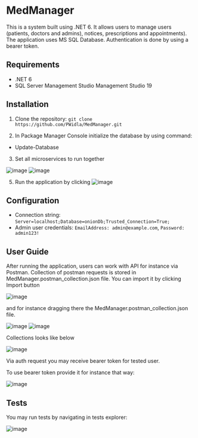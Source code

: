 # MedManager

This is a system built using .NET 6. It allows users to manage users (patients, doctors and admins), notices, prescriptions and appointments). The application uses MS SQL Database.
Authentication is done by using a bearer token.

## Requirements

- .NET 6
- SQL Server Management Studio Management Studio 19

## Installation

1. Clone the repository: `git clone https://github.com/PWidla/MedManager.git`

2. In Package Manager Console initialize the database by using command: 
- Update-Database

3. Set all microservices to run together

  ![image](https://github.com/PWidla/MedManager/assets/89644623/7c663656-21bf-4978-ac25-851ed4458e07)
  ![image](https://github.com/PWidla/MedManager/assets/89644623/65be97fe-7d26-4832-a05d-eebd275fc4c7)

5. Run the application by clicking
   ![image](https://github.com/PWidla/MedManager/assets/89644623/76f5cc6f-192e-4a8e-b499-bbb841a7e352)


## Configuration

- Connection string: `Server=localhost;Database=onionDb;Trusted_Connection=True;`
- Admin user credentials: `EmailAddress: admin@example.com`, `Password: admin123!`

## User Guide

After running the application, users can work with API for instance via Postman. 
Collection of postman requests is stored in MedManager.postman_collection.json file.
You can import it by clicking Import button 

![image](https://github.com/PWidla/MedManager/assets/89644623/8ae75c7f-323c-4718-bf09-5f06904d8d58)

and for instance dragging there the MedManager.postman_collection.json file.


![image](https://github.com/PWidla/MedManager/assets/89644623/3ad7cff6-f5de-47ad-bc0b-229f0b51e91f)
![image](https://github.com/PWidla/MedManager/assets/89644623/d8d282c0-8294-4b15-9a4c-14e2f66998ed)

Collections looks like below


![image](https://github.com/PWidla/MedManager/assets/89644623/384eeb5e-a2eb-43a4-9480-f51b703fcf12)

Via auth request you may receive bearer token for tested user.

To use bearer token provide it for instance that way:

  ![image](https://github.com/PWidla/MedManager/assets/89644623/0e169c46-cb91-4aa1-9d43-6fe31620ef72)



## Tests

You may run tests by navigating in tests explorer:

![image](https://github.com/PWidla/MedManager/assets/89644623/dd550769-50ae-40b1-a5af-3ea7c88d77a8)

